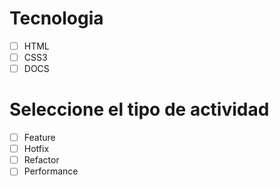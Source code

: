 # Tecnologia
- [ ] HTML
- [ ] CSS3 
- [ ] DOCS

# Seleccione el tipo de actividad
- [ ] Feature
- [ ] Hotfix
- [ ] Refactor
- [ ] Performance
